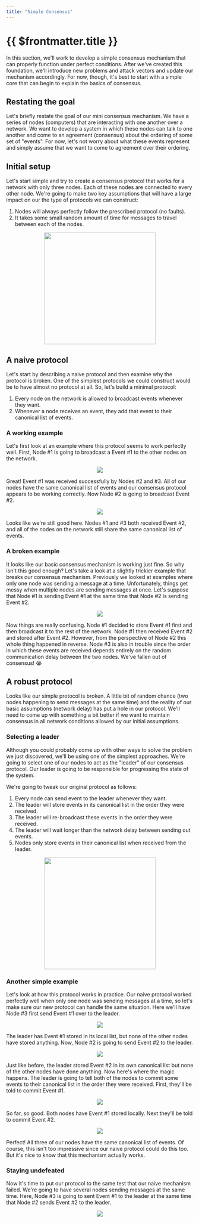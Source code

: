 ```yaml
---
title: "Simple Consensus"
---
```


# {{ $frontmatter.title }}

In this section, we'll work to develop a simple consensus mechanism that can properly function under perfect conditions. After we've created this foundation, we'll introduce new problems and attack vectors and update our mechanism accordingly. For now, though, it's best to start with a simple core that can begin to explain the basics of consensus.

## Restating the goal

Let's briefly restate the goal of our mini consensus mechanism. We have a series of nodes (computers) that are interacting with one another over a network. We want to develop a system in which these nodes can talk to one another and come to an agreement (consensus) about the ordering of some set of "events". For now, let's not worry about what these events represent and simply assume that we want to come to agreement over their ordering.

## Initial setup

Let's start simple and try to create a consensus protocol that works for a network with only three nodes. Each of these nodes are connected to every other node. We're going to make two key assumptions that will have a large impact on our the type of protocols we can construct:

1. Nodes will always perfectly follow the prescribed protocol (no faults).
2. It takes some small random amount of time for messages to travel between each of the nodes.

<div align="center">
  <img src="./images/03__simple-consensus/setup.png" width="300">
</div>

## A naive protocol

Let's start by describing a naive protocol and then examine why the protocol is broken. One of the simplest protocols we could construct would be to have almost no protocol at all. So, let's build a minimal protocol:

1. Every node on the network is allowed to broadcast events whenever they want.
2. Whenever a node receives an event, they add that event to their canonical list of events.

### A working example

Let's first look at an example where this protocol seems to work perfectly well. First, Node #1 is going to broadcast a Event #1 to the other nodes on the network.

<div align="center">
  <img src="./images/03__simple-consensus/naive1.png">
</div>

Great! Event #1 was received successfully by Nodes #2 and #3. All of our nodes have the same canonical list of events and our consensus protocol appears to be working correctly. Now Node #2 is going to broadcast Event #2.

<div align="center">
  <img src="./images/03__simple-consensus/naive2.png">
</div>

Looks like we're still good here. Nodes #1 and #3 both received Event #2, and all of the nodes on the network still share the same canonical list of events.

### A broken example

It looks like our basic consensus mechanism is working just fine. So why isn't this good enough? Let's take a look at a slightly trickier example that breaks our consensus mechanism. Previously we looked at examples where only one node was sending a message at a time. Unfortunately, things get messy when multiple nodes are sending messages at once. Let's suppose that Node #1 is sending Event #1 at the same time that Node #2 is sending Event #2.

<div align="center">
  <img src="./images/03__simple-consensus/naive3.png">
</div>

Now things are really confusing. Node #1 decided to store Event #1 first and then broadcast it to the rest of the network. Node #1 then received Event #2 and stored after Event #2. However, from the perspective of Node #2 this whole thing happened in reverse. Node #3 is also in trouble since the order in which these events are received depends entirely on the random communication delay between the two nodes. We've fallen out of consensus! 😭

## A robust protocol

Looks like our simple protocol is broken. A little bit of random chance (two nodes happening to send messages at the same time) and the reality of our basic assumptions (network delay) has put a hole in our protocol. We'll need to come up with something a bit better if we want to maintain consensus in all network conditions allowed by our initial assumptions.

### Selecting a leader

Although you could probably come up with other ways to solve the problem we just discovered, we'll be using one of the simplest approaches. We're going to select one of our nodes to act as the "leader" of our consensus protocol. Our leader is going to be responsible for progressing the state of the system.

We're going to tweak our original protocol as follows:

1. Every node can send event to the leader whenever they want.
2. The leader will store events in its canonical list in the order they were received.
3. The leader will re-broadcast these events in the order they were received.
4. The leader will wait longer than the network delay between sending out events.
5. Nodes only store events in their canonical list when received from the leader.

<div align="center">
  <img src="./images/03__simple-consensus/robust1.png" width="300">
</div>

### Another simple example

Let's look at how this protocol works in practice. Our naive protocol worked perfectly well when only one node was sending messages at a time, so let's make sure our new protocol can handle the same situation. Here we'll have Node #3 first send Event #1 over to the leader.

<div align="center">
  <img src="./images/03__simple-consensus/robust2.png">
</div>

The leader has Event #1 stored in its local list, but none of the other nodes have stored anything. Now, Node #2 is going to send Event #2 to the leader.

<div align="center">
  <img src="./images/03__simple-consensus/robust3.png">
</div>

Just like before, the leader stored Event #2 in its own canonical list but none of the other nodes have done anything. Now here's where the magic happens. The leader is going to tell both of the nodes to commit some events to their canonical list in the order they were received. First, they'll be told to commit Event #1.

<div align="center">
  <img src="./images/03__simple-consensus/robust4.png">
</div>

So far, so good. Both nodes have Event #1 stored locally. Next they'll be told to commit Event #2.

<div align="center">
  <img src="./images/03__simple-consensus/robust5.png">
</div>

Perfect! All three of our nodes have the same canonical list of events. Of course, this isn't too impressive since our naive protocol could do this too. But it's nice to know that this mechanism actually works.

### Staying undefeated

Now it's time to put our protocol to the same test that our naive mechanism failed. We're going to have several nodes sending messages at the same time. Here, Node #3 is going to sent Event #1 to the leader at the same time that Node #2 sends Event #2 to the leader.

<div align="center">
  <img src="./images/03__simple-consensus/robust6.png">
</div>

